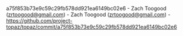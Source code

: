 a75f853b73e9c59c29fb578dd921ea6149bc02e6 - Zach Toogood (zrtoogood@gmail.com) - Zach Toogood (zrtoogood@gmail.com) - https://github.com/project-topaz/topaz/commit/a75f853b73e9c59c29fb578dd921ea6149bc02e6
